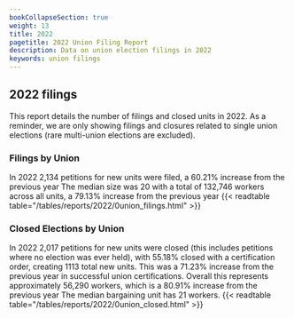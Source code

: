 ```yaml
---
bookCollapseSection: true
weight: 13
title: 2022
pagetitle: 2022 Union Filing Report
description: Data on union election filings in 2022
keywords: union filings
---
```


## 2022 filings

This report details the number of filings and closed units in 2022. As a reminder, we are only showing filings and closures related to single union elections (rare multi-union elections are excluded).

### Filings by Union
In 2022 2,134 petitions for new units were filed, a 60.21% increase from the previous year The median size was 20 with a total of 132,746 workers across all units, a 79.13% increase from the previous year
{{< readtable table="/tables/reports/2022/0union_filings.html" >}}

### Closed Elections by Union
In 2022 2,017 petitions for new units were closed (this includes petitions where no election was ever held), with 55.18% closed with a certification order, creating 1113 total new units. This was a 71.23% increase from the previous year in successful union certifications. Overall this represents approximately 56,290 workers, which is a 80.91% increase from the previous year The median bargaining unit has 21 workers.
{{< readtable table="/tables/reports/2022/0union_closed.html" >}}

